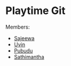 # Playtime Git

Members:

 - [Sajeewa](https://github.com/Sajeewa-Dilshan)
 - [Uvin](https://github.com/uvin6667)
 - [Pubudu](https://github.com/pubudu20)
 - [Sathimantha](https://github.com/Cenfracee)
